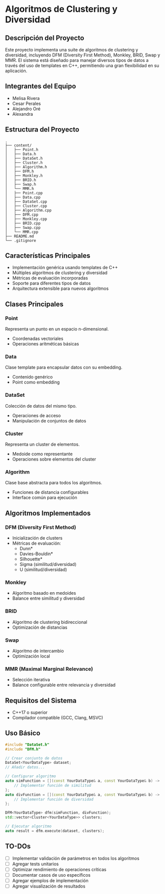 # Algoritmos de Clustering y Diversidad

## Descripción del Proyecto
Este proyecto implementa una suite de algoritmos de clustering y diversidad, incluyendo DFM (Diversity First Method), Monkley, BRID, Swap y MMR. El sistema está diseñado para manejar diversos tipos de datos a través del uso de templates en C++, permitiendo una gran flexibilidad en su aplicación.

## Integrantes del Equipo
- Melisa Rivera
- Cesar Perales
- Alejandro Oré
- Alexandra

## Estructura del Proyecto
```
.
├── content/
│   ├── Point.h
│   ├── Data.h
│   ├── DataSet.h
│   ├── Cluster.h
│   ├── Algorithm.h
│   ├── DFM.h
│   ├── Monkley.h
│   ├── BRID.h
│   ├── Swap.h
│   └── MMR.h
│   ├── Point.cpp
│   ├── Data.cpp
│   ├── DataSet.cpp
│   ├── Cluster.cpp
│   ├── Algorithm.cpp
│   ├── DFM.cpp
│   ├── Monkley.cpp
│   ├── BRID.cpp
│   ├── Swap.cpp
│   └── MMR.cpp
├── README.md
└── .gitignore
```

## Características Principales
- Implementación genérica usando templates de C++
- Múltiples algoritmos de clustering y diversidad
- Métricas de evaluación incorporadas
- Soporte para diferentes tipos de datos
- Arquitectura extensible para nuevos algoritmos

## Clases Principales

### Point
Representa un punto en un espacio n-dimensional.
- Coordenadas vectoriales
- Operaciones aritméticas básicas

### Data
Clase template para encapsular datos con su embedding.
- Contenido genérico
- Point como embedding

### DataSet
Colección de datos del mismo tipo.
- Operaciones de acceso
- Manipulación de conjuntos de datos

### Cluster
Representa un cluster de elementos.
- Medoide como representante
- Operaciones sobre elementos del cluster

### Algorithm
Clase base abstracta para todos los algoritmos.
- Funciones de distancia configurables
- Interface común para ejecución

## Algoritmos Implementados

### DFM (Diversity First Method)
- Inicialización de clusters
- Métricas de evaluación:
  - Dunn*
  - Davies-Bouldin*
  - Silhouette*
  - Sigma (similitud/diversidad)
  - U (similitud/diversidad)

### Monkley
- Algoritmo basado en medoides
- Balance entre similitud y diversidad

### BRID
- Algoritmo de clustering bidireccional
- Optimización de distancias

### Swap
- Algoritmo de intercambio
- Optimización local

### MMR (Maximal Marginal Relevance)
- Selección iterativa
- Balance configurable entre relevancia y diversidad

## Requisitos del Sistema
- C++17 o superior
- Compilador compatible (GCC, Clang, MSVC)

## Uso Básico
```cpp
#include "DataSet.h"
#include "DFM.h"

// Crear conjunto de datos
DataSet<YourDataType> dataset;
// Añadir datos...

// Configurar algoritmo
auto simFunction = [](const YourDataType& a, const YourDataType& b) -> float {
    // Implementar función de similitud
};
auto divFunction = [](const YourDataType& a, const YourDataType& b) -> float {
    // Implementar función de diversidad
};

DFM<YourDataType> dfm(simFunction, divFunction);
std::vector<Cluster<YourDataType>> clusters;

// Ejecutar algoritmo
auto result = dfm.execute(dataset, clusters);
```


## TO-DOs
- [ ] Implementar validación de parámetros en todos los algoritmos
- [ ] Agregar tests unitarios
- [ ] Optimizar rendimiento de operaciones críticas
- [ ] Documentar casos de uso específicos
- [ ] Agregar ejemplos de implementación
- [ ] Agregar visualización de resultados